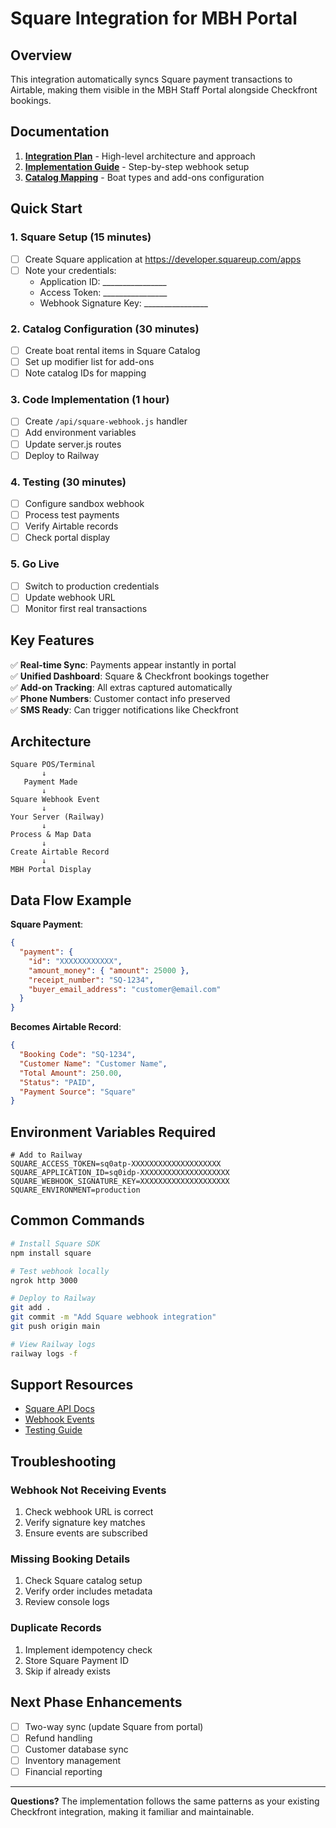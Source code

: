 # Square Integration for MBH Portal

## Overview

This integration automatically syncs Square payment transactions to Airtable, making them visible in the MBH Staff Portal alongside Checkfront bookings.

## Documentation

1. **[Integration Plan](./SQUARE_INTEGRATION_PLAN.md)** - High-level architecture and approach
2. **[Implementation Guide](./SQUARE_WEBHOOK_IMPLEMENTATION.md)** - Step-by-step webhook setup
3. **[Catalog Mapping](./SQUARE_CATALOG_MAPPING.md)** - Boat types and add-ons configuration

## Quick Start

### 1. Square Setup (15 minutes)
- [ ] Create Square application at https://developer.squareup.com/apps
- [ ] Note your credentials:
  - Application ID: ________________
  - Access Token: ________________
  - Webhook Signature Key: ________________

### 2. Catalog Configuration (30 minutes)
- [ ] Create boat rental items in Square Catalog
- [ ] Set up modifier list for add-ons
- [ ] Note catalog IDs for mapping

### 3. Code Implementation (1 hour)
- [ ] Create `/api/square-webhook.js` handler
- [ ] Add environment variables
- [ ] Update server.js routes
- [ ] Deploy to Railway

### 4. Testing (30 minutes)
- [ ] Configure sandbox webhook
- [ ] Process test payments
- [ ] Verify Airtable records
- [ ] Check portal display

### 5. Go Live
- [ ] Switch to production credentials
- [ ] Update webhook URL
- [ ] Monitor first real transactions

## Key Features

✅ **Real-time Sync**: Payments appear instantly in portal  
✅ **Unified Dashboard**: Square & Checkfront bookings together  
✅ **Add-on Tracking**: All extras captured automatically  
✅ **Phone Numbers**: Customer contact info preserved  
✅ **SMS Ready**: Can trigger notifications like Checkfront  

## Architecture

```
Square POS/Terminal
       ↓
   Payment Made
       ↓
Square Webhook Event
       ↓
Your Server (Railway)
       ↓
Process & Map Data
       ↓
Create Airtable Record
       ↓
MBH Portal Display
```

## Data Flow Example

**Square Payment**:
```json
{
  "payment": {
    "id": "XXXXXXXXXXXX",
    "amount_money": { "amount": 25000 },
    "receipt_number": "SQ-1234",
    "buyer_email_address": "customer@email.com"
  }
}
```

**Becomes Airtable Record**:
```json
{
  "Booking Code": "SQ-1234",
  "Customer Name": "Customer Name",
  "Total Amount": 250.00,
  "Status": "PAID",
  "Payment Source": "Square"
}
```

## Environment Variables Required

```env
# Add to Railway
SQUARE_ACCESS_TOKEN=sq0atp-XXXXXXXXXXXXXXXXXXXX
SQUARE_APPLICATION_ID=sq0idp-XXXXXXXXXXXXXXXXXXXX
SQUARE_WEBHOOK_SIGNATURE_KEY=XXXXXXXXXXXXXXXXXXXX
SQUARE_ENVIRONMENT=production
```

## Common Commands

```bash
# Install Square SDK
npm install square

# Test webhook locally
ngrok http 3000

# Deploy to Railway
git add .
git commit -m "Add Square webhook integration"
git push origin main

# View Railway logs
railway logs -f
```

## Support Resources

- [Square API Docs](https://developer.squareup.com/docs)
- [Webhook Events](https://developer.squareup.com/docs/webhooks/overview)
- [Testing Guide](https://developer.squareup.com/docs/testing/sandbox)

## Troubleshooting

### Webhook Not Receiving Events
1. Check webhook URL is correct
2. Verify signature key matches
3. Ensure events are subscribed

### Missing Booking Details
1. Check Square catalog setup
2. Verify order includes metadata
3. Review console logs

### Duplicate Records
1. Implement idempotency check
2. Store Square Payment ID
3. Skip if already exists

## Next Phase Enhancements

- [ ] Two-way sync (update Square from portal)
- [ ] Refund handling
- [ ] Customer database sync
- [ ] Inventory management
- [ ] Financial reporting

---

**Questions?** The implementation follows the same patterns as your existing Checkfront integration, making it familiar and maintainable.
